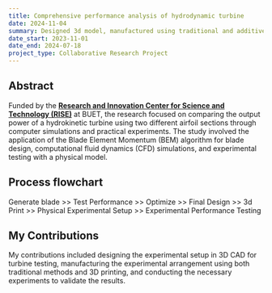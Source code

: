 ```yaml
---
title: Comprehensive performance analysis of hydrodynamic turbine
date: 2024-11-04
summary: Designed 3d model, manufactured using traditional and additive manufacturing, and calibrated the experimental setup for performance testing of hydrokinetic turbine
date_start: 2023-11-01
date_end: 2024-07-18
project_type: Collaborative Research Project
---
```


## Abstract
Funded by the <a href="http://rise.buet.ac.bd" target="_blank">**Research and Innovation Center for Science and Technology (RISE)**</a> at BUET, the research focused on comparing the output power of a hydrokinetic turbine using two different airfoil sections through computer simulations and practical experiments. The study involved the application of the Blade Element Momentum (BEM) algorithm for blade design, computational fluid dynamics (CFD) simulations, and experimental testing with a physical model. 

## Process flowchart
Generate blade >> Test Performance >> Optimize >> Final Design >> 3d Print >> Physical Experimental Setup >> Experimental Performance Testing

## My Contributions
My contributions included designing the experimental setup in 3D CAD for turbine testing, manufacturing the experimental arrangement using both traditional methods and 3D printing, and conducting the necessary experiments to validate the results.